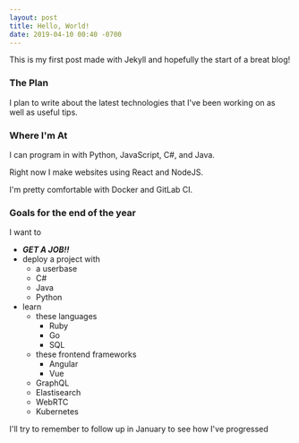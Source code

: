 ```yaml
---
layout: post
title: Hello, World!
date: 2019-04-10 00:40 -0700
---
```


This is my first post made with Jekyll and hopefully the start of a breat blog!

### The Plan

I plan to write about the latest technologies that I've been working on as well as useful tips.

### Where I'm At

I can program in with Python, JavaScript, C#, and Java.

Right now I make websites using React and NodeJS.

I'm pretty comfortable with Docker and GitLab CI.

### Goals for the end of the year

I want to
- ***GET A JOB!!***
- deploy a project with
  - a userbase
  - C#
  - Java
  - Python
- learn
  - these languages
    - Ruby
    - Go
    - SQL
  - these frontend frameworks
    - Angular
    - Vue
  - GraphQL
  - Elastisearch
  - WebRTC
  - Kubernetes

I'll try to remember to follow up in January to see how I've progressed
